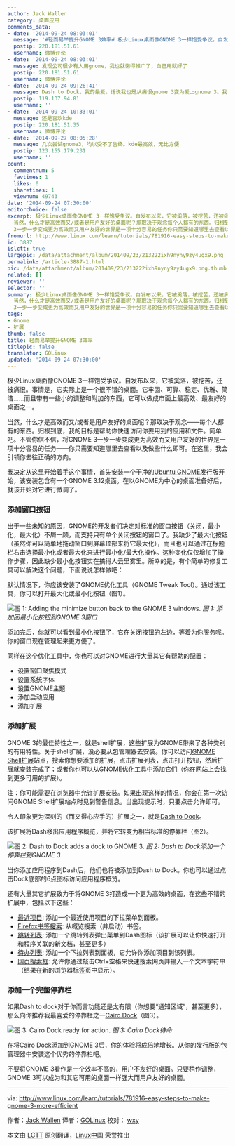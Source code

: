 ```yaml
---
author: Jack Wallen
category: 桌面应用
comments_data:
- date: '2014-09-24 08:03:01'
  message: '#轻而易举提升GNOME 3效率# 极少Linux桌面像GNOME 3一样饱受争议。自发布以来，它被奚落，被挖苦，还被痛恨。事情是，它实际上是一个很不错的桌面。它牢固、可靠、稳定、优雅、简洁而且带有一些小的调整和附加的东西，它可以做成市面上最高效、最友好…'
  postip: 220.181.51.61
  username: 微博评论
- date: '2014-09-24 08:03:01'
  message: 发现公司很少有人用gnome，我也就懒得推广了，自己用就好了
  postip: 220.181.51.61
  username: 微博评论
- date: '2014-09-24 09:26:41'
  message: Dash to Dock，我的最爱。话说我也是从痛恨gnome 3变为爱上gnome 3。我自己都觉得神奇。
  postip: 119.137.94.81
  username: ''
- date: '2014-09-24 10:33:01'
  message: 还是喜欢kde
  postip: 220.181.51.35
  username: 微博评论
- date: '2014-09-27 08:05:28'
  message: 几次尝试gnome3，均以受不了告终。kde最高效，无比方便
  postip: 123.155.179.231
  username: ''
count:
  commentnum: 5
  favtimes: 1
  likes: 0
  sharetimes: 1
  viewnum: 49743
date: '2014-09-24 07:30:00'
editorchoice: false
excerpt: 极少Linux桌面像GNOME 3一样饱受争议。自发布以来，它被奚落，被挖苦，还被痛恨。事情是，它实际上是一个很不错的桌面。它牢固、可靠、稳定、优雅、简洁而且带有一些小的调整和附加的东西，它可以做成市面上最高效、最友好的桌面之一。
  当然，什么才是高效而又/或者是用户友好的桌面呢？那取决于观念每个人都有的东西。归根到底，我的目标是帮助你快速访问你要用到的应用和文件。简单吧。不管你信不信，将GNOME
  3一步一步变成更为高效而又用户友好的世界是一项十分容易的任务你只需要知道哪里去查看以及做些什么即可。在这里，我会引领你
fromurl: http://www.linux.com/learn/tutorials/781916-easy-steps-to-make-gnome-3-more-efficient
id: 3887
islctt: true
largepic: /data/attachment/album/201409/23/213222ixh9nyny9zy4ugx9.png
permalink: /article-3887-1.html
pic: /data/attachment/album/201409/23/213222ixh9nyny9zy4ugx9.png.thumb.jpg
related: []
reviewer: ''
selector: ''
summary: 极少Linux桌面像GNOME 3一样饱受争议。自发布以来，它被奚落，被挖苦，还被痛恨。事情是，它实际上是一个很不错的桌面。它牢固、可靠、稳定、优雅、简洁而且带有一些小的调整和附加的东西，它可以做成市面上最高效、最友好的桌面之一。
  当然，什么才是高效而又/或者是用户友好的桌面呢？那取决于观念每个人都有的东西。归根到底，我的目标是帮助你快速访问你要用到的应用和文件。简单吧。不管你信不信，将GNOME
  3一步一步变成更为高效而又用户友好的世界是一项十分容易的任务你只需要知道哪里去查看以及做些什么即可。在这里，我会引领你
tags:
- Gnome
- 扩展
thumb: false
title: 轻而易举提升GNOME 3效率
titlepic: false
translator: GOLinux
updated: '2014-09-24 07:30:00'
---
```


极少Linux桌面像GNOME 3一样饱受争议。自发布以来，它被奚落，被挖苦，还被痛恨。事情是，它实际上是一个很不错的桌面。它牢固、可靠、稳定、优雅、简洁……而且带有一些小的调整和附加的东西，它可以做成市面上最高效、最友好的桌面之一。


当然，什么才是高效而又/或者是用户友好的桌面呢？那取决于观念——每个人都有的东西。归根到底，我的目标是帮助你快速访问你要用到的应用和文件。简单吧。不管你信不信，将GNOME 3一步一步变成更为高效而又用户友好的世界是一项十分容易的任务——你只需要知道哪里去查看以及做些什么即可。在这里，我会引领你去往正确的方向。


我决定从这里开始着手这个事情，首先安装一个干净的[Ubuntu GNOME](http://ubuntugnome.org/)发行版开始，该安装包含有一个GNOME 3.12桌面。在以GNOME为中心的桌面准备好后，就该开始对它进行微调了。


### 添加窗口按钮


出于一些未知的原因，GNOME的开发者们决定对标准的窗口按钮（关闭，最小化，最大化）不屑一顾，而支持只有单个关闭按钮的窗口了。我缺少了最大化按钮（虽然你可以简单地拖动窗口到屏幕顶部来将它最大化），而且也可以通过在标题栏右击选择最小化或者最大化来进行最小化/最大化操作。这种变化仅仅增加了操作步骤，因此缺少最小化按钮实在搞得人云里雾里。所幸的是，有个简单的修复工具可以解决这个问题，下面说说怎样做吧：


默认情况下，你应该安装了GNOME优化工具（GNOME Tweak Tool）。通过该工具，你可以打开最大化或最小化按钮（图1）。


![图 1: Adding the minimize button back to the GNOME 3 windows.](/data/attachment/album/201409/23/213222ixh9nyny9zy4ugx9.png)
*图 1: 添加回最小化按钮到GNOME 3窗口*


添加完后，你就可以看到最小化按钮了，它在关闭按钮的左边，等着为你服务呢。你的窗口现在管理起来更方便了。


同样在这个优化工具中，你也可以对GNOME进行大量其它有帮助的配置：


* 设置窗口聚焦模式
* 设置系统字体
* 设置GNOME主题
* 添加启动应用
* 添加扩展


### 添加扩展


GNOME 3的最佳特性之一，就是shell扩展，这些扩展为GNOME带来了各种类别的有用特性。关于shell扩展，没必要从包管理器去安装。你可以访问[GNOME Shell扩展](https://extensions.gnome.org/)站点，搜索你想要添加的扩展，点击扩展列表，点击打开按钮，然后扩展就安装完成了；或者你也可以从GNOME优化工具中添加它们（你在网站上会找到更多可用的扩展）。


注：你可能需要在浏览器中允许扩展安装。如果出现这样的情况，你会在第一次访问GNOME Shell扩展站点时见到警告信息。当出现提示时，只要点击允许即可。


令人印象更为深刻的（而又得心应手的）扩展之一，就是[Dash to Dock](https://extensions.gnome.org/extension/307/dash-to-dock/)。


该扩展将Dash移出应用程序概览，并将它转变为相当标准的停靠栏（图2）。


![图 2: Dash to Dock adds a dock to GNOME 3.](/data/attachment/album/201409/23/213231krjjjxojj5osk4jr.png)
*图 2: Dash to Dock添加一个停靠栏到GNOME 3*


当你添加应用程序到Dash后，他们也将被添加到Dash to Dock。你也可以通过点击Dock底部的6点图标访问应用程序概览。


还有大量其它扩展致力于将GNOME 3打造成一个更为高效的桌面，在这些不错的扩展中，包括以下这些：


* [最近项目](https://extensions.gnome.org/extension/72/recent-items/): 添加一个最近使用项目的下拉菜单到面板。
* [Firefox书签搜索](https://extensions.gnome.org/extension/149/search-firefox-bookmarks-provider/): 从概览搜索（并启动）书签。
* [跳转列表](https://extensions.gnome.org/extension/322/quicklists/): 添加一个跳转列表弹出菜单到Dash图标（该扩展可以让你快速打开和程序关联的新文档，甚至更多）
* [待办列表](https://extensions.gnome.org/extension/162/todo-list/): 添加一个下拉列表到面板，它允许你添加项目到该列表。
* [网页搜索框](https://extensions.gnome.org/extension/549/web-search-dialog/): 允许你通过敲击Ctrl+空格来快速搜索网页并输入一个文本字符串（结果在新的浏览器标签页中显示）。


### 添加一个完整停靠栏


如果Dash to dock对于你而言功能还是太有限（你想要“通知区域”，甚至更多），那么向你推荐我最喜爱的停靠栏之一[Cairo Dock](http://glx-dock.org/index.php)（图3）。


![图 3: Cairo Dock ready for action.](/data/attachment/album/201409/23/213235nrhaatpitatqg2h0.png)
*图 3: Cairo Dock待命*


在将Cairo Dock添加到GNOME 3后，你的体验将成倍地增长。从你的发行版的包管理器中安装这个优秀的停靠栏吧。


不要将GNOME 3看作是一个效率不高的，用户不友好的桌面。只要稍作调整，GNOME 3可以成为和其它可用的桌面一样强大而用户友好的桌面。




---


via: <http://www.linux.com/learn/tutorials/781916-easy-steps-to-make-gnome-3-more-efficient>


作者：[Jack Wallen](http://www.linux.com/community/forums/person/93) 译者：[GOLinux](https://github.com/GOLinux) 校对： [wxy](https://github.com/wxy)


本文由 [LCTT](https://github.com/LCTT/TranslateProject) 原创翻译，[Linux中国](http://linux.cn/) 荣誉推出